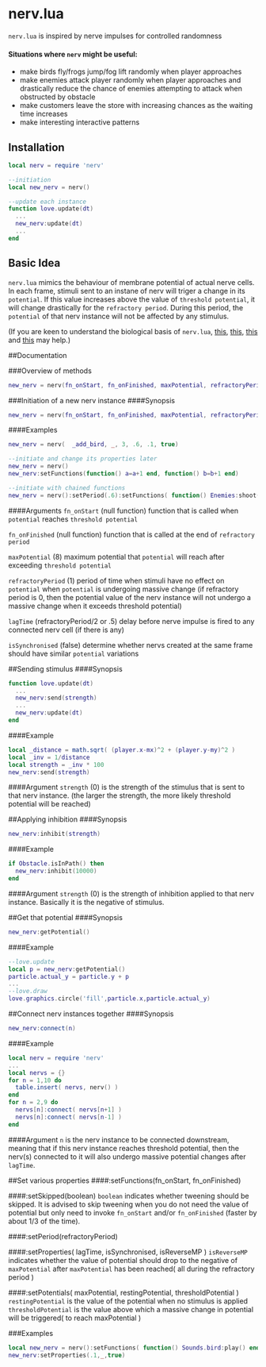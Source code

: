 # nerv.lua
`nerv.lua` is inspired by nerve impulses for controlled randomness

#### Situations where `nerv` might be useful:
* make birds fly/frogs jump/fog lift randomly when player approaches
* make enemies attack player randomly when player approaches and drastically reduce the chance of enemies attempting to attack when obstructed by obstacle
* make customers leave the store with increasing chances as the waiting time increases
* make interesting interactive patterns

## Installation
```lua
local nerv = require 'nerv'

--initiation
local new_nerv = nerv()

--update each instance
function love.update(dt)
  ...
  new_nerv:update(dt)
  ...
end
```

## Basic Idea
`nerv.lua` mimics the behaviour of membrane potential of actual nerve cells. In each frame, stimuli sent to an instane of nerv will triger a change in its `potential`. If this value increases above the value of `threshold potential`, it will change drastically for the `refractory period`. During this period, the `potential` of that nerv instance will not be affected by any stimulus.

(If you are keen to understand the biological basis of `nerv.lua`, [this](http://www.dummies.com/how-to/content/understanding-the-transmission-of-nerve-impulses.html), [this](http://www.sumanasinc.com/webcontent/animations/content/action_potential.html), [this](http://highered.mcgraw-hill.com/sites/0072495855/student_view0/chapter14/animation__the_nerve_impulse.html) and [this](http://www.youtube.com/watch?v=hFzqlO7FbzM) may help.)

##Documentation

###Overview of methods
```lua
new_nerv = nerv(fn_onStart, fn_onFinished, maxPotential, refractoryPeriod, lagTime, isSynchronised)

```

###Initiation of a new nerv instance
####Synopsis
```lua
new_nerv = nerv(fn_onStart, fn_onFinished, maxPotential, refractoryPeriod, lagTime, isSynchronised)
```

####Examples
```lua
new_nerv = nerv(  _add_bird, _, 3, .6, .1, true)

--initiate and change its properties later
new_nerv = nerv()
new_nerv:setFunctions(function() a=a+1 end, function() b=b+1 end)

--initiate with chained functions
new_nerv = nerv():setPeriod(.6):setFunctions( function() Enemies:shoot() end )
```

####Arguments
`fn_onStart` (null function)  function that is called when `potential` reaches `threshold potential`

`fn_onFinished` (null function) function that is called at the end of `refractory period`

`maxPotential` (8) maximum potential that `potential` will reach after exceeding `threshold potential`

`refractoryPeriod` (1) period of time when stimuli have no effect on `potential` when `potential` is undergoing massive change (if refractory period is 0, then the potential value of the nerv instance will not undergo a massive change when it exceeds threshold potential)

`lagTime` (refractoryPeriod/2 or .5) delay before nerve impulse is fired to any connected nerv cell (if there is any)

`isSynchronised` (false) determine whether nervs created at the same frame should have similar `potential` variations

##Sending stimulus
####Synopsis
```lua
function love.update(dt)
  ...
  new_nerv:send(strength)
  ...
  new_nerv:update(dt)
end
```

####Example
```lua
local _distance = math.sqrt( (player.x-mx)^2 + (player.y-my)^2 )
local _inv = 1/distance
local strength = _inv * 100
new_nerv:send(strength)
```

####Argument
`strength` (0) is the strength of the stimulus that is sent to that nerv instance. (the larger the strength, the more likely threshold potential will be reached)

##Applying inhibition
####Synopsis
```lua
new_nerv:inhibit(strength)
```

####Example
```lua
if Obstacle.isInPath() then
  new_nerv:inhibit(10000)
end
```

####Argument
`strength` (0) is the strength of inhibition applied to that nerv instance. Basically it is the negative of stimulus.

##Get that potential
####Synopsis
```lua
new_nerv:getPotential()
```

####Example
```lua
--love.update
local p = new_nerv:getPotential()
particle.actual_y = particle.y + p
...
--love.draw
love.graphics.circle('fill',particle.x,particle.actual_y)
```

##Connect nerv instances together
####Synopsis
```lua
new_nerv:connect(n)
```

####Example
```lua
local nerv = require 'nerv'
...
local nervs = {}
for n = 1,10 do
  table.insert( nervs, nerv() )
end
for n = 2,9 do
  nervs[n]:connect( nervs[n+1] )
  nervs[n]:connect( nervs[n-1] )
end
```

####Argument
`n` is the nerv instance to be connected downstream, meaning that if this nerv instance reaches threshold potential, then the nerv(s) connected to it will also undergo massive potential changes after `lagTime`.

##Set various properties
####:setFunctions(fn_onStart, fn_onFinished)


####:setSkipped(boolean)
`boolean` indicates whether tweening should be skipped. It is advised to skip tweening when you do not need the value of potential but only need to invoke `fn_onStart` and/or `fn_onFinished` (faster by about 1/3 of the time).


####:setPeriod(refractoryPeriod)


####:setProperties( lagTime, isSynchronised, isReverseMP )
`isReverseMP` indicates whether the value of potential should drop to the negative of `maxPotential` after `maxPotential` has been reached( all during the refractory period )


####:setPotentials( maxPotential, restingPotential, thresholdPotential )
`restingPotential` is the value of the potential when no stimulus is applied
`thresholdPotential` is the value above which a massive change in potential will be triggered( to reach maxPotential )


###Examples
```lua
local new_nerv = nerv():setFunctions( function() Sounds.bird:play() end, _ ):setPeriod(.6):setSkipped():setPotentials(3)
new_nerv:setProperties(.1,_,true)
```
